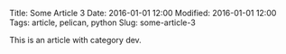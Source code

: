 Title: Some Article 3
Date: 2016-01-01 12:00
Modified: 2016-01-01 12:00
Tags: article, pelican, python
Slug: some-article-3

This is an article with category dev.